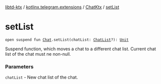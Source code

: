 [libtd-ktx](../../index.md) / [kotlinx.telegram.extensions](../index.md) / [ChatKtx](index.md) / [setList](./set-list.md)

# setList

`open suspend fun `[`Chat`](https://tdlibx.github.io/td/docs/org/drinkless/td/libcore/telegram/TdApi.Chat.html)`.setList(chatList: `[`ChatList`](https://tdlibx.github.io/td/docs/org/drinkless/td/libcore/telegram/TdApi.ChatList.html)`?): `[`Unit`](https://kotlinlang.org/api/latest/jvm/stdlib/kotlin/-unit/index.html)

Suspend function, which moves a chat to a different chat list. Current chat list of the chat
must ne non-null.

### Parameters

`chatList` - New chat list of the chat.